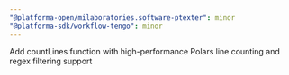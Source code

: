 ```yaml
---
"@platforma-open/milaboratories.software-ptexter": minor
"@platforma-sdk/workflow-tengo": minor
---
```


Add countLines function with high-performance Polars line counting and regex filtering support
